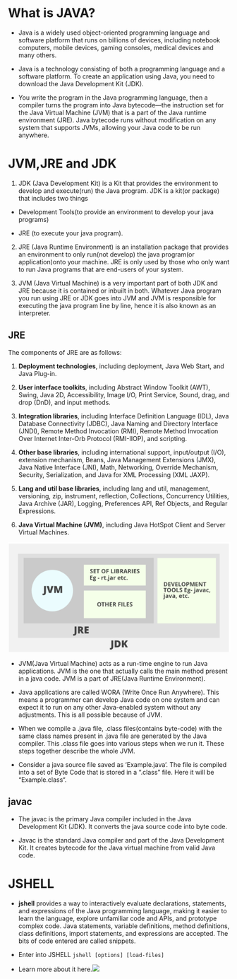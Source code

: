 # What is JAVA?

- Java is a widely used object-oriented programming language and software platform that runs on billions of devices, including notebook computers, mobile devices, gaming consoles, medical devices and many others.

- Java is a technology consisting of both a programming language and a software platform. To create an application using Java, you need to download the Java Development Kit (JDK).

- You write the program in the Java programming language, then a compiler turns the program into Java bytecode—the instruction set for the Java Virtual Machine (JVM) that is a part of the Java runtime environment (JRE). Java bytecode runs without modification on any system that supports JVMs, allowing your Java code to be run anywhere.

# JVM,JRE and JDK

1. JDK (Java Development Kit) is a Kit that provides the environment to develop and execute(run) the Java program. JDK is a kit(or package) that includes two things

 - Development Tools(to provide an environment to develop your java programs)

- JRE (to execute your java program).

2. JRE (Java Runtime Environment) is an installation package that provides an environment to only run(not develop) the java program(or application)onto your machine. JRE is only used by those who only want to run Java programs that are end-users of your system.

3. JVM (Java Virtual Machine) is a very important part of both JDK and JRE because it is contained or inbuilt in both. Whatever Java program you run using JRE or JDK goes into JVM and JVM is responsible for executing the java program line by line, hence it is also known as an interpreter.

## JRE

The components of JRE are as follows:

1. **Deployment technologies**, including deployment, Java Web Start, and Java Plug-in.

2. **User interface toolkits**, including Abstract Window Toolkit (AWT), Swing, Java 2D, Accessibility, Image I/O, Print Service, Sound, drag, and drop (DnD), and input methods.

3. **Integration libraries**, including Interface Definition Language (IDL), Java Database Connectivity (JDBC), Java Naming and Directory Interface (JNDI), Remote Method Invocation (RMI), Remote Method Invocation Over Internet Inter-Orb Protocol (RMI-IIOP), and scripting.

4. **Other base libraries**, including international support, input/output (I/O), extension mechanism, Beans, Java Management Extensions (JMX), Java Native Interface (JNI), Math, Networking, Override Mechanism, Security, Serialization, and Java for XML Processing (XML JAXP).

5. **Lang and util base libraries**, including lang and util, management, versioning, zip, instrument, reflection, Collections, Concurrency Utilities, Java Archive (JAR), Logging, Preferences API, Ref Objects, and Regular Expressions.

6. **Java Virtual Machine (JVM)**, including Java HotSpot Client and Server Virtual Machines.

![](https://github.com/codophilic/LearnJAVA/blob/main/Images/1.PNG)

- JVM(Java Virtual Machine) acts as a run-time engine to run Java applications. JVM is the one that actually calls the main method present in a java code. JVM is a part of JRE(Java Runtime Environment).

- Java applications are called WORA (Write Once Run Anywhere). This means a programmer can develop Java code on one system and can expect it to run on any other Java-enabled system without any adjustments. This is all possible because of JVM.

- When we compile a .java file, .class files(contains byte-code) with the same class names present in .java file are generated by the Java compiler. This .class file goes into various steps when we run it. These steps together describe the whole JVM.

- Consider a java source file saved as ‘Example.java’. The file is compiled into a set of Byte Code that is stored in a “.class” file. Here it will be “Example.class“. 

## javac

- The javac is the primary Java compiler included in the Java Development Kit (JDK). It converts the java source code into byte code.

- Javac is the standard Java compiler and part of the Java Development Kit. It creates bytecode for the Java virtual machine from valid Java code.

# JSHELL

- **jshell** provides a way to interactively evaluate declarations, statements, and expressions of the Java programming language, making it easier to learn the language, explore unfamiliar code and APIs, and prototype complex code. Java statements, variable definitions, method definitions, class definitions, import statements, and expressions are accepted. The bits of code entered are called snippets.

- Enter into JSHELL `jshell [options] [load-files]`

- Learn more about it here.![](https://dev.java/learn/jshell-tool/)


